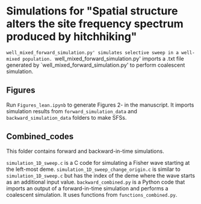 # Simulations for "Spatial structure alters the site frequency spectrum produced by hitchhiking"

`well_mixed_forward_simulation.py' simulates selective sweep in a well-mixed population. `well_mixed_forward_simulation.py' imports a .txt file generated by `well_mixed_forward_simulation.py' to perform coalescent simulation.

## Figures
Run `Figures_lean.ipynb` to generate Figures 2- in the manuscript. It imports simulation results from `forward_simulation_data` and `backward_simulation_data` folders to make SFSs.

## Combined_codes
This folder contains forward and backward-in-time simulations.

`simulation_1D_sweep.c` is a C code for simulating a Fisher wave starting at the left-most deme.
`simulation_1D_sweep_change_origin.c` is similar to `simulation_1D_sweep.c` but has the index of the deme where the wave starts as an additional input value.
`backward_combined.py` is a Python code that imports an output of a forward-in-time simulation and performs a coalescent simulation. It uses functions from `functions_combined.py`.
